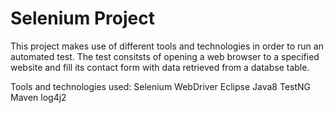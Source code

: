 # Selenium Project

This project makes use of different tools and technologies in order to run an automated test.
The test consitsts of opening a web browser to a specified website and fill its contact form with data 
retrieved from a databse table.

Tools and technologies used:
Selenium WebDriver
Eclipse
Java8
TestNG
Maven
log4j2
